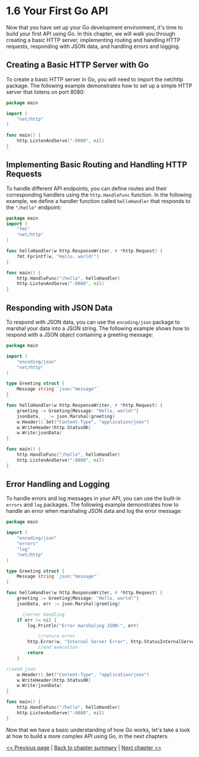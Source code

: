 # 1.6 Your First Go API

Now that you have set up your Go development environment, it's time to build your first API using Go. In this chapter, we will walk you through creating a basic HTTP server, implementing routing and handling HTTP requests, responding with JSON data, and handling errors and logging.

## Creating a Basic HTTP Server with Go

To create a basic HTTP server in Go, you will need to import the net/http package. The following example demonstrates how to set up a simple HTTP server that listens on port 8080:

```go
package main

import (
	"net/http"
)

func main() {
	http.ListenAndServe(":8080", nil)
}
```

## Implementing Basic Routing and Handling HTTP Requests

To handle different API endpoints, you can define routes and their corresponding handlers using the `http.HandleFunc` function. In the following example, we define a handler function called `helloHandler` that responds to the `"/hello"` endpoint:

```go
package main
import (
	"fmt"
	"net/http"
)

func helloHandler(w http.ResponseWriter, r *http.Request) {
	fmt.Fprintf(w, "Hello, world!")
}

func main() {
	http.HandleFunc("/hello", helloHandler)
	http.ListenAndServe(":8080", nil)
}
```

## Responding with JSON Data

To respond with JSON data, you can use the `encoding/json` package to marshal your data into a JSON string. The following example shows how to respond with a JSON object containing a greeting message:

```go
package main

import (
	"encoding/json"
	"net/http"
)

type Greeting struct {
	Message string `json:"message"`
}

func helloHandler(w http.ResponseWriter, r *http.Request) {
	greeting := Greeting{Message: "Hello, world!"}
	jsonData, _ := json.Marshal(greeting)
	w.Header().Set("Content-Type", "application/json")
	w.WriteHeader(http.StatusOK)
	w.Write(jsonData)
}

func main() {
	http.HandleFunc("/hello", helloHandler)
	http.ListenAndServe(":8080", nil)
}
```

## Error Handling and Logging
To handle errors and log messages in your API, you can use the built-in `errors` and `log` packages. The following example demonstrates how to handle an error when marshaling JSON data and log the error message:

```go
package main

import (
	"encoding/json"
	"errors"
	"log"
	"net/http"
)

type Greeting struct {
	Message string `json:"message"`
}

func helloHandler(w http.ResponseWriter, r *http.Request) {
	greeting := Greeting{Message: "Hello, world!"}
	jsonData, err := json.Marshal(greeting)

      //error handling
	if err != nil {
		log.Println("Error marshaling JSON:", err)

            //return error
		http.Error(w, "Internal Server Error", http.StatusInternalServerError)
            //end execution
		return
	}

//send json
	w.Header().Set("Content-Type", "application/json")
	w.WriteHeader(http.StatusOK)
	w.Write(jsonData)
}

func main() {
	http.HandleFunc("/hello", helloHandler)
	http.ListenAndServe(":8080", nil)
}
```

Now that we have a basic understanding of how Go works, let's take a look at how to build a more complex API using Go, in the next chapters.


[<< Previous page](1.5-setting-up-your-go-development-environment.md) | [Back to chapter summary](1-get-started-with-go.md) | [Next chapter >>](../chapter-2/2-design-api-architectures.md)